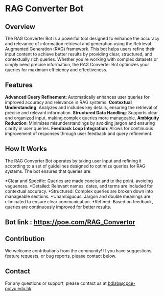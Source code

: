 # RAG Converter Bot
## Overview
The RAG Converter Bot is a powerful tool designed to enhance the accuracy and relevance of information retrieval and generation using the Retrieval-Augmented Generation (RAG) framework. This bot helps users refine their input content to achieve better results by providing clear, structured, and contextually rich queries. Whether you're working with complex datasets or simply need precise information, the RAG Converter Bot optimizes your queries for maximum efficiency and effectiveness.

## Features
**Advanced Query Refinement**: Automatically enhances user queries for improved accuracy and relevance in RAG systems.
**Contextual Understanding**: Analyzes and includes key details, ensuring the retrieval of precise and relevant information.
**Structured Data Handling**: Supports clear and organized input, making complex queries more manageable.
**Ambiguity Reduction**: Minimizes misunderstandings by avoiding jargon and ensuring clarity in user queries.
**Feedback Loop Integration**: Allows for continuous improvement of responses through user feedback and query refinement.

## How It Works
The RAG Converter Bot operates by taking user input and refining it according to a set of guidelines designed to optimize queries for RAG systems. The bot ensures that queries are:

*Clear and Specific: Queries are made concise and to the point, avoiding vagueness.
*Detailed: Relevant names, dates, and terms are included for contextual accuracy.
*Structured: Complex queries are broken down into manageable sections.
*Unambiguous: Jargon and double meanings are eliminated to ensure clear communication.
*Refined: Based on feedback, queries are continuously improved for better results.

## Bot link : https://poe.com/RAG_Convertor

## Contribution
We welcome contributions from the community! If you have suggestions, feature requests, or bug reports, please contact below.


## Contact
For any questions or support, please contact us at bdlab@cpce-polyu.edu.hk.

